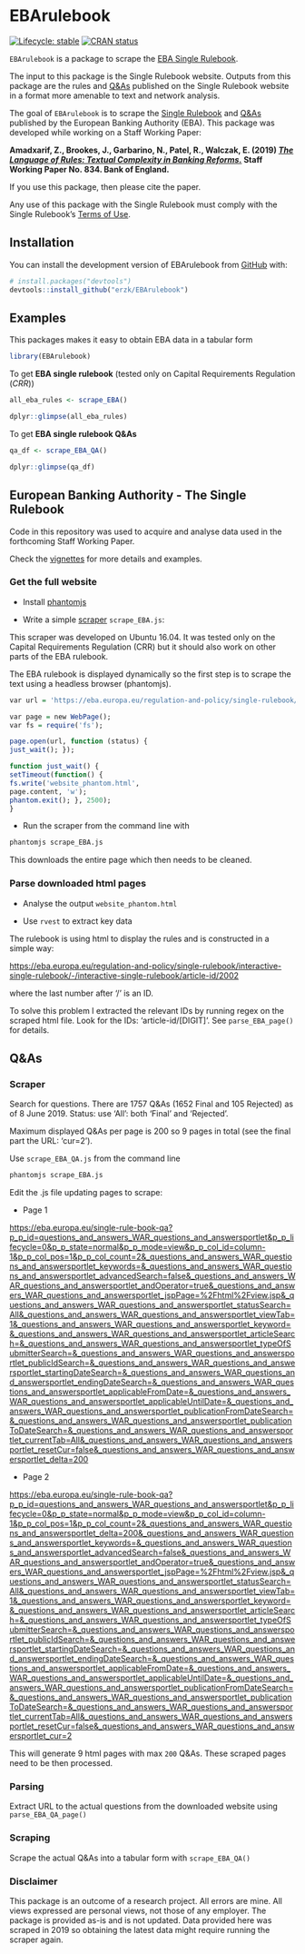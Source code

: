 
# EBArulebook

<!-- badges: start -->

[![Lifecycle:
stable](https://img.shields.io/badge/lifecycle-stable-brightgreen.svg)](https://www.tidyverse.org/lifecycle/#stable)
[![CRAN
status](https://www.r-pkg.org/badges/version/EBArulebook)](https://cran.r-project.org/package=EBArulebook)
<!-- badges: end -->

`EBArulebook` is a package to scrape the [EBA Single
Rulebook](https://www.eba.europa.eu/regulation-and-policy/single-rulebook/).

The input to this package is the Single Rulebook website. Outputs from
this package are the rules and
[Q&As](https://www.eba.europa.eu/single-rule-book-qa) published on the
Single Rulebook website in a format more amenable to text and network
analysis.

The goal of `EBArulebook` is to scrape the [Single
Rulebook](https://eba.europa.eu/regulation-and-policy/single-rulebook)
and [Q&As](https://eba.europa.eu/single-rule-book-qa) published by the
European Banking Authority (EBA). This package was developed while
working on a Staff Working Paper:

**Amadxarif, Z., Brookes, J., Garbarino, N., Patel, R., Walczak, E.
(2019) *[The Language of Rules: Textual Complexity in Banking
Reforms.](https://www.bankofengland.co.uk/working-paper/2019/the-language-of-rules-textual-complexity-in-banking-reforms)*
Staff Working Paper No. 834. Bank of England.**

If you use this package, then please cite the paper.

Any use of this package with the Single Rulebook must comply with the
Single Rulebook’s [Terms of
Use](https://www.eba.europa.eu/legal-notice).

## Installation

You can install the development version of EBArulebook from
[GitHub](https://github.com/) with:

``` r
# install.packages("devtools")
devtools::install_github("erzk/EBArulebook")
```

## Examples

This packages makes it easy to obtain EBA data in a tabular form

``` r
library(EBArulebook)
```

To get **EBA single rulebook** (tested only on Capital Requirements
Regulation (*CRR*))

``` r
all_eba_rules <- scrape_EBA()

dplyr::glimpse(all_eba_rules)
```

To get **EBA single rulebook Q&As**

``` r
qa_df <- scrape_EBA_QA()

dplyr::glimpse(qa_df)
```

## European Banking Authority - The Single Rulebook

Code in this repository was used to acquire and analyse data used in the
forthcoming Staff Working Paper.

Check the
[vignettes](https://github.com/erzk/EBArulebook/tree/master/vignettes)
for more details and examples.

### Get the full website

-   Install [phantomjs](https://github.com/ariya/phantomjs)

-   Write a simple
    [scraper](https://www.thedataschool.co.uk/brian-scally/web-scraping-javascript-content/)
    `scrape_EBA.js`:

This scraper was developed on Ubuntu 16.04. It was tested only on the
Capital Requirements Regulation (CRR) but it should also work on other
parts of the EBA rulebook.

The EBA rulebook is displayed dynamically so the first step is to scrape
the text using a headless browser (phantomjs).

``` r
var url = 'https://eba.europa.eu/regulation-and-policy/single-rulebook/interactive-single-rulebook/-/interactive-single-rulebook/toc/504'; 

var page = new WebPage(); 
var fs = require('fs'); 

page.open(url, function (status) { 
just_wait(); }); 

function just_wait() { 
setTimeout(function() { 
fs.write('website_phantom.html', 
page.content, 'w'); 
phantom.exit(); }, 2500); 
}
```

-   Run the scraper from the command line with

``` bash
phantomjs scrape_EBA.js
```

This downloads the entire page which then needs to be cleaned.

### Parse downloaded html pages

-   Analyse the output `website_phantom.html`

-   Use `rvest` to extract key data

The rulebook is using html to display the rules and is constructed in a
simple way:

<https://eba.europa.eu/regulation-and-policy/single-rulebook/interactive-single-rulebook/-/interactive-single-rulebook/article-id/2002>

where the last number after ‘/’ is an ID.

To solve this problem I extracted the relevant IDs by running regex on
the scraped html file. Look for the IDs: ‘article-id/\[DIGIT\]’. See
`parse_EBA_page()` for details.

## Q&As

### Scraper

Search for questions. There are 1757 Q&As (1652 Final and 105 Rejected)
as of 8 June 2019. Status: use ‘All’: both ‘Final’ and ‘Rejected’.

Maximum displayed Q&As per page is 200 so 9 pages in total (see the
final part the URL: ‘cur=2’).

Use `scrape_EBA_QA.js` from the command line

``` bash
phantomjs scrape_EBA.js
```

Edit the .js file updating pages to scrape:

-   Page 1

<https://eba.europa.eu/single-rule-book-qa?p_p_id=questions_and_answers_WAR_questions_and_answersportlet&p_p_lifecycle=0&p_p_state=normal&p_p_mode=view&p_p_col_id=column-1&p_p_col_pos=1&p_p_col_count=2&_questions_and_answers_WAR_questions_and_answersportlet_keywords=&_questions_and_answers_WAR_questions_and_answersportlet_advancedSearch=false&_questions_and_answers_WAR_questions_and_answersportlet_andOperator=true&_questions_and_answers_WAR_questions_and_answersportlet_jspPage=%2Fhtml%2Fview.jsp&_questions_and_answers_WAR_questions_and_answersportlet_statusSearch=All&_questions_and_answers_WAR_questions_and_answersportlet_viewTab=1&_questions_and_answers_WAR_questions_and_answersportlet_keyword=&_questions_and_answers_WAR_questions_and_answersportlet_articleSearch=&_questions_and_answers_WAR_questions_and_answersportlet_typeOfSubmitterSearch=&_questions_and_answers_WAR_questions_and_answersportlet_publicIdSearch=&_questions_and_answers_WAR_questions_and_answersportlet_startingDateSearch=&_questions_and_answers_WAR_questions_and_answersportlet_endingDateSearch=&_questions_and_answers_WAR_questions_and_answersportlet_applicableFromDate=&_questions_and_answers_WAR_questions_and_answersportlet_applicableUntilDate=&_questions_and_answers_WAR_questions_and_answersportlet_publicationFromDateSearch=&_questions_and_answers_WAR_questions_and_answersportlet_publicationToDateSearch=&_questions_and_answers_WAR_questions_and_answersportlet_currentTab=All&_questions_and_answers_WAR_questions_and_answersportlet_resetCur=false&_questions_and_answers_WAR_questions_and_answersportlet_delta=200>

-   Page 2

<https://eba.europa.eu/single-rule-book-qa?p_p_id=questions_and_answers_WAR_questions_and_answersportlet&p_p_lifecycle=0&p_p_state=normal&p_p_mode=view&p_p_col_id=column-1&p_p_col_pos=1&p_p_col_count=2&_questions_and_answers_WAR_questions_and_answersportlet_delta=200&_questions_and_answers_WAR_questions_and_answersportlet_keywords=&_questions_and_answers_WAR_questions_and_answersportlet_advancedSearch=false&_questions_and_answers_WAR_questions_and_answersportlet_andOperator=true&_questions_and_answers_WAR_questions_and_answersportlet_jspPage=%2Fhtml%2Fview.jsp&_questions_and_answers_WAR_questions_and_answersportlet_statusSearch=All&_questions_and_answers_WAR_questions_and_answersportlet_viewTab=1&_questions_and_answers_WAR_questions_and_answersportlet_keyword=&_questions_and_answers_WAR_questions_and_answersportlet_articleSearch=&_questions_and_answers_WAR_questions_and_answersportlet_typeOfSubmitterSearch=&_questions_and_answers_WAR_questions_and_answersportlet_publicIdSearch=&_questions_and_answers_WAR_questions_and_answersportlet_startingDateSearch=&_questions_and_answers_WAR_questions_and_answersportlet_endingDateSearch=&_questions_and_answers_WAR_questions_and_answersportlet_applicableFromDate=&_questions_and_answers_WAR_questions_and_answersportlet_applicableUntilDate=&_questions_and_answers_WAR_questions_and_answersportlet_publicationFromDateSearch=&_questions_and_answers_WAR_questions_and_answersportlet_publicationToDateSearch=&_questions_and_answers_WAR_questions_and_answersportlet_currentTab=All&_questions_and_answers_WAR_questions_and_answersportlet_resetCur=false&_questions_and_answers_WAR_questions_and_answersportlet_cur=2>

This will generate 9 html pages with max `200` Q&As. These scraped pages
need to be then processed.

### Parsing

Extract URL to the actual questions from the downloaded website using
`parse_EBA_QA_page()`

### Scraping

Scrape the actual Q&As into a tabular form with `scrape_EBA_QA()`

### Disclaimer

This package is an outcome of a research project. All errors are mine.
All views expressed are personal views, not those of any employer. The
package is provided as-is and is not updated. Data provided here was
scraped in 2019 so obtaining the latest data might require running the
scraper again.
